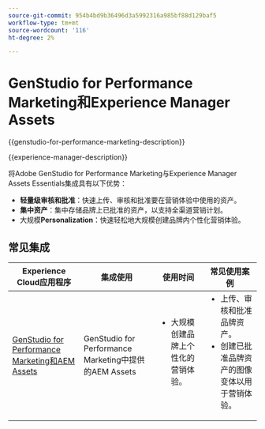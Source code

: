 ```yaml
---
source-git-commit: 954b4bd9b36496d3a5992316a985bf88d129baf5
workflow-type: tm+mt
source-wordcount: '116'
ht-degree: 2%

---
```



# GenStudio for Performance Marketing和Experience Manager Assets

{{genstudio-for-performance-marketing-description}}

{{experience-manager-description}}

将Adobe GenStudio for Performance Marketing与Experience Manager Assets Essentials集成具有以下优势：

+ **轻量级审核和批准**：快速上传、审核和批准要在营销体验中使用的资产。
+ **集中资产**：集中存储品牌上已批准的资产，以支持全渠道营销计划。
+ 大规模&#x200B;**Personalization**：快速轻松地大规模创建品牌内个性化营销体验。

## 常见集成

<table>
    <thead>
        <tr>
            <th>Experience Cloud应用程序</th>
            <th>集成使用</th>
            <th>使用时间</th>
            <th>常见使用案例</th>
        </tr>
    </thead>
    <tbody>
        <tr>
            <td><a href="../../integrations/tutorials/aem-genstudio-for-performance-marketing/overview.md" target="_blank" rel="noreferrer">GenStudio for Performance Marketing和AEM Assets</a></td>
            <td>GenStudio for Performance Marketing中提供的AEM Assets</td>
            <td>
                <ul style="margin-top: 0;">
                    <li>大规模创建品牌上个性化的营销体验。</li>
                </ul>
            </td>
            <td>
                <ul style="margin-top: 0;">
                    <li>上传、审核和批准品牌资产。</li>
                    <li>创建已批准品牌资产的图像变体以用于营销体验。</li>
                </ul>
            </td>
        </tr>        
    </tbody>          
</table>
